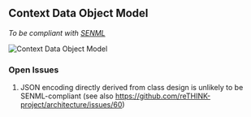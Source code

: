 ## Context Data Object Model

*To be compliant with [SENML](https://tools.ietf.org/html/draft-jennings-core-senml-01)*

![Context Data Object Model](ContextDataObjectSchema.png)

### Open Issues
1. JSON encoding directly derived from class design is unlikely to be SENML-compliant (see also https://github.com/reTHINK-project/architecture/issues/60)
